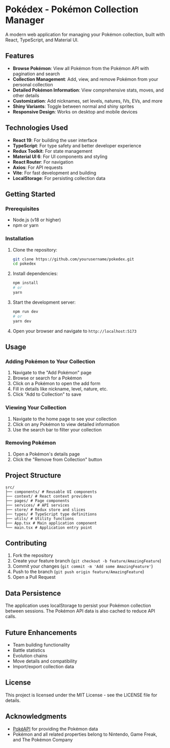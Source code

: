 # Pokédex - Pokémon Collection Manager

A modern web application for managing your Pokémon collection, built with React, TypeScript, and Material UI.

## Features

- **Browse Pokémon**: View all Pokémon from the Pokémon API with pagination and search
- **Collection Management**: Add, view, and remove Pokémon from your personal collection
- **Detailed Pokémon Information**: View comprehensive stats, moves, and other details
- **Customization**: Add nicknames, set levels, natures, IVs, EVs, and more
- **Shiny Variants**: Toggle between normal and shiny sprites
- **Responsive Design**: Works on desktop and mobile devices

## Technologies Used

- **React 19**: For building the user interface
- **TypeScript**: For type safety and better developer experience
- **Redux Toolkit**: For state management
- **Material UI 6**: For UI components and styling
- **React Router**: For navigation
- **Axios**: For API requests
- **Vite**: For fast development and building
- **LocalStorage**: For persisting collection data

## Getting Started

### Prerequisites

- Node.js (v18 or higher)
- npm or yarn

### Installation

1. Clone the repository:
   ```bash
   git clone https://github.com/yourusername/pokedex.git
   cd pokedex
   ```

2. Install dependencies:
   ```bash
   npm install
   # or
   yarn
   ```

3. Start the development server:
   ```bash
   npm run dev
   # or
   yarn dev
   ```

4. Open your browser and navigate to `http://localhost:5173`

## Usage

### Adding Pokémon to Your Collection

1. Navigate to the "Add Pokémon" page
2. Browse or search for a Pokémon
3. Click on a Pokémon to open the add form
4. Fill in details like nickname, level, nature, etc.
5. Click "Add to Collection" to save

### Viewing Your Collection

1. Navigate to the home page to see your collection
2. Click on any Pokémon to view detailed information
3. Use the search bar to filter your collection

### Removing Pokémon

1. Open a Pokémon's details page
2. Click the "Remove from Collection" button

## Project Structure

```
src/
├── components/ # Reusable UI components
├── context/ # React context providers
├── pages/ # Page components
├── services/ # API services
├── store/ # Redux store and slices
├── types/ # TypeScript type definitions
├── utils/ # Utility functions
├── App.tsx # Main application component
└── main.tsx # Application entry point
```

## Contributing

1. Fork the repository
2. Create your feature branch (`git checkout -b feature/AmazingFeature`)
3. Commit your changes (`git commit -m 'Add some AmazingFeature'`)
4. Push to the branch (`git push origin feature/AmazingFeature`)
5. Open a Pull Request

## Data Persistence

The application uses localStorage to persist your Pokémon collection between sessions. The Pokémon API data is also cached to reduce API calls.

## Future Enhancements

- Team building functionality
- Battle statistics
- Evolution chains
- Move details and compatibility
- Import/export collection data

## License

This project is licensed under the MIT License - see the LICENSE file for details.

## Acknowledgments

- [PokéAPI](https://pokeapi.co/) for providing the Pokémon data
- Pokémon and all related properties belong to Nintendo, Game Freak, and The Pokémon Company
